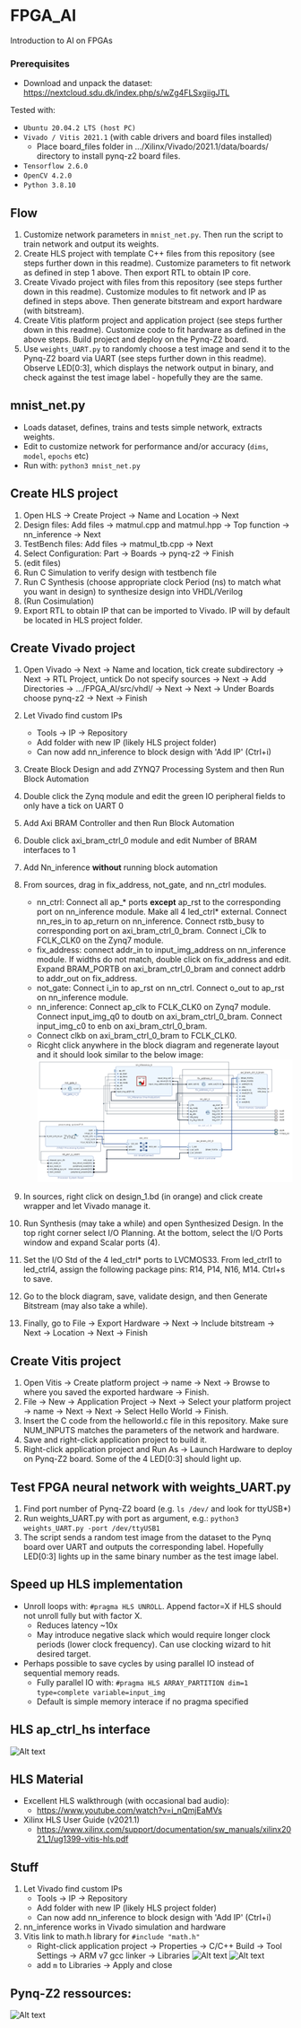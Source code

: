 # FPGA_AI
Introduction to AI on FPGAs

### Prerequisites
- Download and unpack the dataset: https://nextcloud.sdu.dk/index.php/s/wZg4FLSxgiigJTL

Tested with:
- `Ubuntu 20.04.2 LTS (host PC)`
- `Vivado / Vitis 2021.1` (with cable drivers and board files installed)
   - Place board_files folder in .../Xilinx/Vivado/2021.1/data/boards/ directory to install pynq-z2 board files.
- `Tensorflow 2.6.0`
- `OpenCV 4.2.0`
- `Python 3.8.10`

## Flow
1. Customize network parameters in `mnist_net.py`. Then run the script to train network and output its weights.
2. Create HLS project with template C++ files from this repository (see steps further down in this readme). Customize parameters to fit network as defined in step 1 above. Then export RTL to obtain IP core.
3. Create Vivado project with files from this repository (see steps further down in this readme). Customize modules to fit network and IP as defined in steps above. Then generate bitstream and export hardware (with bitstream).
4. Create Vitis platform project and application project (see steps further down in this readme). Customize code to fit hardware as defined in the above steps. Build project and deploy on the Pynq-Z2 board.
5. Use `weights_UART.py` to randomly choose a test image and send it to the Pynq-Z2 board via UART (see steps further down in this readme). Observe LED[0:3], which displays the network output in binary, and check against the test image label - hopefully they are the same.


## mnist_net.py
- Loads dataset, defines, trains and tests simple network, extracts weights.
- Edit to customize network for performance and/or accuracy (`dims`, `model`, `epochs` etc)
- Run with: `python3 mnist_net.py`


## Create HLS project
1. Open HLS -> Create Project -> Name and Location -> Next
2. Design files: Add files -> matmul.cpp and matmul.hpp -> Top function -> nn_inference -> Next
3. TestBench files: Add files -> matmul_tb.cpp -> Next
4. Select Configuration: Part -> Boards -> pynq-z2 -> Finish
5. (edit files)
6. Run C Simulation to verify design with testbench file
7. Run C Synthesis (choose appropriate clock Period (ns) to match what you want in design) to synthesize design into VHDL/Verilog
8. (Run Cosimulation)
9. Export RTL to obtain IP that can be imported to Vivado. IP will by default be located in HLS project folder.


## Create Vivado project
1. Open Vivado -> Next -> Name and location, tick create subdirectory -> Next -> RTL Project, untick Do not specify sources -> Next -> Add Directories -> .../FPGA_AI/src/vhdl/ -> Next -> Next -> Under Boards choose pynq-z2 -> Next -> Finish
2. Let Vivado find custom IPs
   - Tools -> IP -> Repository
   - Add folder with new IP (likely HLS project folder)
   - Can now add nn_inference to block design with 'Add IP' (Ctrl+i)
3. Create Block Design and add ZYNQ7 Processing System and then Run Block Automation
4. Double click the Zynq module and edit the green IO peripheral fields to only have a tick on UART 0
5. Add Axi BRAM Controller and then Run Block Automation
6. Double click axi_bram_ctrl_0 module and edit Number of BRAM interfaces to 1
7. Add Nn_inference **without** running block automation
8. From sources, drag in fix_address, not_gate, and nn_ctrl modules. 
   - nn_ctrl: Connect all ap_* ports **except** ap_rst to the corresponding port on nn_inference module. Make all 4 led_ctrl* external. Connect nn_res_in to ap_return on nn_inference. Connect rstb_busy to corresponding port on axi_bram_ctrl_0_bram. Connect i_Clk to FCLK_CLK0 on the Zynq7 module.
   - fix_address: connect addr_in to input_img_address on nn_inference module. If widths do not match, double click on fix_address and edit. Expand BRAM_PORTB on axi_bram_ctrl_0_bram and connect addrb to addr_out on fix_address.
   - not_gate: Connect i_in to ap_rst on nn_ctrl. Connect o_out to ap_rst on nn_inference module.
   - nn_inference: Connect ap_clk to FCLK_CLK0 on Zynq7 module. Connect input_img_q0 to doutb on axi_bram_ctrl_0_bram. Connect input_img_c0 to enb on axi_bram_ctrl_0_bram.
   - Connect clkb on axi_bram_ctrl_0_bram to FCLK_CLK0.
   - Ricght click anywhere in the block diagram and regenerate layout and it should look similar to the below image:
![Alt text](https://github.com/nhma20/FPGA_AI/blob/main/pictures/vivado_diagram.png?raw=true)

9. In sources, right click on design_1.bd (in orange) and click create wrapper and let Vivado manage it.
10. Run Synthesis (may take a while) and open Synthesized Design. In the top right corner select I/O Planning. At the bottom, select the I/O Ports window and expand Scalar ports (4).
11. Set the I/O Std of the 4 led_ctrl* ports to LVCMOS33. From led_ctrl1 to led_ctrl4, assign the following package pins: R14, P14, N16, M14. Ctrl+s to save.
12. Go to the block diagram, save, validate design, and then Generate Bitstream (may also take a while).
13. Finally, go to File -> Export Hardware -> Next -> Include bitstream -> Next -> Location -> Next -> Finish


## Create Vitis project
1. Open Vitis -> Create platform project -> name -> Next -> Browse to where you saved the exported hardware -> Finish.
2. File -> New -> Application Project -> Next -> Select your platform project -> name -> Next -> Next -> Select Hello World -> Finish. 
3. Insert the C code from the helloworld.c file in this repository. Make sure NUM_INPUTS matches the parameters of the network and hardware. 
4. Save and right-click application project to build it. 
5. Right-click application project and Run As -> Launch Hardware to deploy on Pynq-Z2 board. Some of the 4 LED[0:3] should light up. 


## Test FPGA neural network with weights_UART.py
1. Find port number of Pynq-Z2 board (e.g. `ls /dev/` and look for ttyUSB*)
2. Run weights_UART.py with port as argument, e.g.: `python3 weights_UART.py -port /dev/ttyUSB1`
3. The script sends a random test image from the dataset to the Pynq board over UART and outputs the corresponding label. Hopefully LED[0:3] lights up in the same binary number as the test image label.


## Speed up HLS implementation
- Unroll loops with: `#pragma HLS UNROLL`. Append factor=X if HLS should not unroll fully but with factor X.
   - Reduces latency ~10x
   - May introduce negative slack which would require longer clock periods (lower clock frequency). Can use clocking wizard to hit desired target.
- Perhaps possible to save cycles by using parallel IO instead of sequential memory reads.
   - Fully parallel IO with: `#pragma HLS ARRAY_PARTITION dim=1 type=complete variable=input_img`
   - Default is simple memory interace if no pragma specified


## HLS ap_ctrl_hs interface
![Alt text](https://github.com/nhma20/FPGA_AI/blob/main/pictures/interface.png?raw=true)

## HLS Material
- Excellent HLS walkthrough (with occasional bad audio):
   - https://www.youtube.com/watch?v=i_nQmjEaMVs
- Xilinx HLS User Guide (v2021.1)
   - https://www.xilinx.com/support/documentation/sw_manuals/xilinx2021_1/ug1399-vitis-hls.pdf


## Stuff
1. Let Vivado find custom IPs
   - Tools -> IP -> Repository
   - Add folder with new IP (likely HLS project folder)
   - Can now add nn_inference to block design with 'Add IP' (Ctrl+i)
2. nn_inference works in Vivado simulation and hardware
3. Vitis link to math.h library for `#include "math.h"`
   - Right-click application project -> Properties -> C/C++ Build -> Tool Settings -> ARM v7 gcc linker -> Libraries
![Alt text](https://github.com/nhma20/FPGA_AI/blob/main/pictures/RCAP.png?raw=true)
![Alt text](https://github.com/nhma20/FPGA_AI/blob/main/pictures/linkmath.png?raw=true)
   - add `m` to Libraries -> Apply and close

## Pynq-Z2 ressources:

![Alt text](https://github.com/nhma20/FPGA_AI/blob/main/pictures/xc7z020.png?raw=true)

